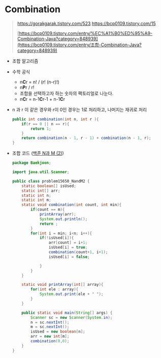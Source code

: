 # Combination
> https://gorakgarak.tistory.com/523
> https://bcp0109.tistory.com/15
>
> [https://bcp0109.tistory.com/entry/%EC%A1%B0%ED%95%A9-Combination-Java?category=848939](https://bcp0109.tistory.com/entry/조합-Combination-Java?category=848939)


- 조합 알고리즘

- 수학 공식
    - n**C**r = n! / (r! (n-r)!)
    - n**P**r / r!
    - 조합을 선택하고자 하는 숫자의 팩토리얼로 나눈다.
    - n**C**r = n-1**C**r-1 + n-1**C**r
    
- n 과 r 이 같은 경우와 r이 0인 경우는 1로 처리하고, 나머지는 재귀로 처리
    ```java
    public int combination(int n, int r ){
        if(r == 0 || n == r){
            return 1;
        }
        return combination(n - 1, r - 1) + combination(n - 1, r);
    }
    ```

- 조합 코드 ([백준 N과 M (2)](https://www.acmicpc.net/problem/15650))

  ```java
  package Baekjoon;
  
  import java.util.Scanner;
  
  public class problem15650_NandM2 {
      static boolean[] isUsed;
      static int[] arr;
      static int n;
      static int m;
      static void combination(int count, int min){
          if(count == m){
              printArray(arr);
              System.out.println();
              return ;
          }
          for(int i = min; i<n; i++){
              if(!isUsed[i]){
                  arr[count] = i+1;
                  isUsed[i] = true;
                  combination(count+1, i+1);
                  isUsed[i] = false;
  
              }
          }
      }
  
      static void printArray(int[] array){
          for(int ele : array){
              System.out.print(ele + " ");
          }
      }
  
      public static void main(String[] args) {
          Scanner sc = new Scanner(System.in);
          n = sc.nextInt();
          m = sc.nextInt();
          isUsed = new boolean[n];
          arr = new int[m];
          combination(0,0);
      }
  }
  ```

  

  